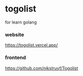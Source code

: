 # togolist
for learn golang

### website
https://togolist.vercel.app/

### frontend
https://github.com/nikstruyf/Togolist
